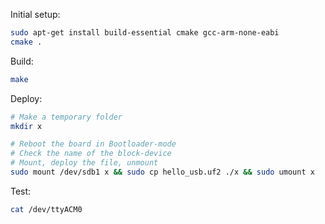 
Initial setup:
```bash
sudo apt-get install build-essential cmake gcc-arm-none-eabi
cmake .
```

Build:
```bash
make
```

Deploy:
```bash
# Make a temporary folder
mkdir x

# Reboot the board in Bootloader-mode
# Check the name of the block-device
# Mount, deploy the file, unmount
sudo mount /dev/sdb1 x && sudo cp hello_usb.uf2 ./x && sudo umount x
```

Test:
```bash
cat /dev/ttyACM0
```
